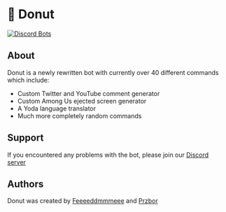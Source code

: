 # 🍩 Donut
[![Discord Bots](https://top.gg/api/widget/status/738788356506386462.svg)](https://top.gg/bot/738788356506386462)

## About

Donut is a newly rewritten bot with currently over 40 different commands which include:
- Custom Twitter and YouTube comment generator
- Custom Among Us ejected screen generator
- A Yoda language translator
- Much more completely random commands

## Support

If you encountered any problems with the bot, please join our [Discord server](https://discord.gg/GAPYQa9)

## Authors

Donut was created by [Feeeeddmmmeee](https://github.com/Feeeeddmmmeee) and [Przbor](https://github.com/przebor)
